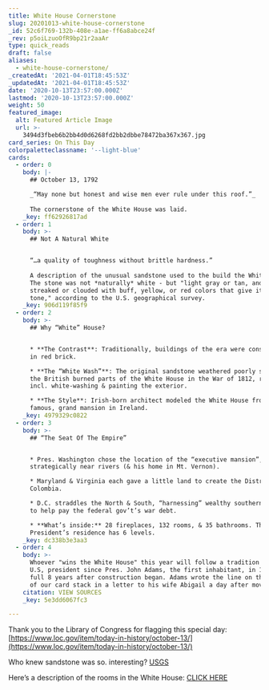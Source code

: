 ```yaml
---
title: White House Cornerstone
slug: 20201013-white-house-cornerstone
_id: 52c6f769-132b-408e-a1ae-ff6a8abce24f
_rev: p5oiLzuoOfR9bp21r2aaAr
type: quick_reads
draft: false
aliases:
  - white-house-cornerstone/
_createdAt: '2021-04-01T18:45:53Z'
_updatedAt: '2021-04-01T18:45:53Z'
date: '2020-10-13T23:57:00.000Z'
lastmod: '2020-10-13T23:57:00.000Z'
weight: 50
featured_image:
  alt: Featured Article Image
  url: >-
    3494d3fbeb6b2bb4d0d6268fd2bb2dbbe78472ba367x367.jpg
card_series: On This Day
colorpaletteclassname: '--light-blue'
cards:
  - order: 0
    body: |-
      ## October 13, 1792

      _“May none but honest and wise men ever rule under this roof.”_  
        
      The cornerstone of the White House was laid.
    _key: ff62926817ad
  - order: 1
    body: >-
      ## Not A Natural White


      “…a quality of toughness without brittle hardness.”  
        
      A description of the unusual sandstone used to the build the White House.
      The stone was not *naturally* white - but "light gray or tan, and is
      streaked or clouded with buff, yellow, or red colors that give it a warm
      tone," according to the U.S. geographical survey.
    _key: 906d119f85f9
  - order: 2
    body: >-
      ## Why “White” House?


      * **The Contrast**: Traditionally, buildings of the era were constructed
      in red brick.

      * **The “White Wash”**: The original sandstone weathered poorly so after
      the British burned parts of the White House in the War of 1812, repairs
      incl. white-washing & painting the exterior.

      * **The Style**: Irish-born architect modeled the White House from a
      famous, grand mansion in Ireland.
    _key: 4979329c0822
  - order: 3
    body: >-
      ## “The Seat Of The Empire”


      * Pres. Washington chose the location of the “executive mansion”,
      strategically near rivers (& his home in Mt. Vernon).

      * Maryland & Virginia each gave a little land to create the District of
      Colombia.

      * D.C. straddles the North & South, “harnessing” wealthy southern states
      to help pay the federal gov’t’s war debt.

      * **What’s inside:** 28 fireplaces, 132 rooms, & 35 bathrooms. The
      President’s residence has 6 levels.
    _key: dc338b3e3aa3
  - order: 4
    body: >-
      Whoever "wins the White House" this year will follow a tradition of every
      U.S, president since Pres. John Adams, the first inhabitant, in 1800 - a
      full 8 years after construction began. Adams wrote the line on the front
      of our card stack in a letter to his wife Abigail a day after moving in.
    citation: VIEW SOURCES
    _key: 5e3dd6067fc3

---
```

Thank you to the Library of Congress for flagging this special day: [https://www.loc.gov/item/today-in-history/october-13/](https://www.loc.gov/item/today-in-history/october-13/)

Who knew sandstone was so. interesting? [USGS](https://pubs.usgs.gov/fs/2012/3044/pdf/fs2012-3044_rev432012.pdf)

Here’s a description of the rooms in the White House: [CLICK HERE](https://www.whitehouse.gov/about-the-white-house/the-white-house/)